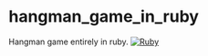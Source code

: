 # hangman_game_in_ruby
Hangman game entirely in ruby. [![Ruby](https://cdn.emojidex.com/emoji/px32/Ruby.png "Ruby") ](https://www.ruby-lang.org)
